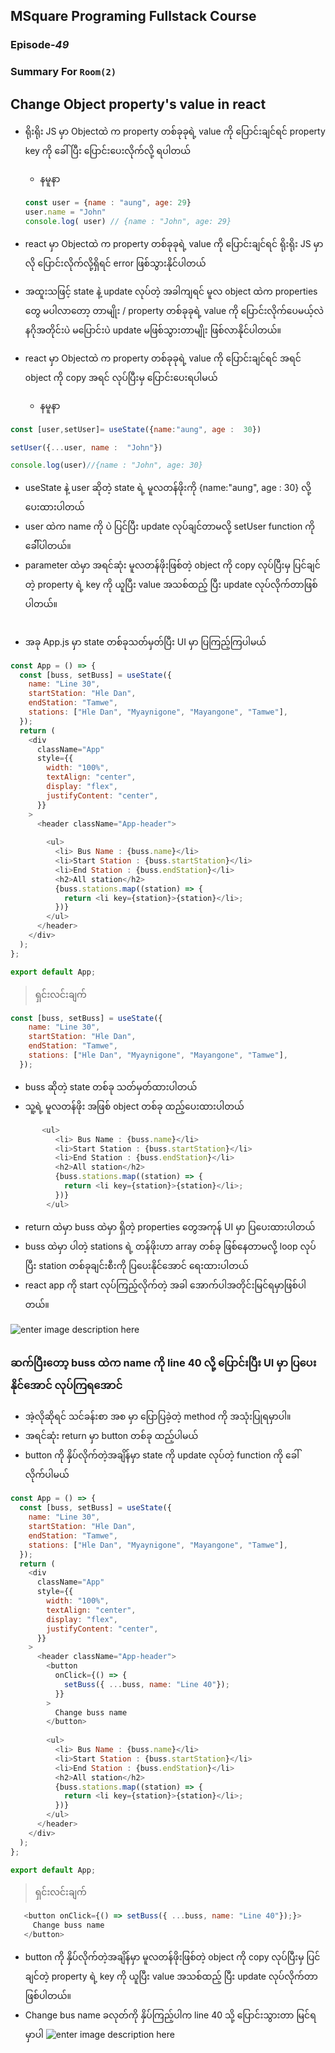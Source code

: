 ﻿## MSquare Programing Fullstack Course
### Episode-*49* 
### Summary For `Room(2)`
## Change Object property's value in react

- ရိုးရိုး JS မှာ Objectထဲ က property တစ်ခုခုရဲ့ value ကို ပြောင်းချင်ရင် property key ကို ‌ခေါ်ပြီး ပြောင်းပေးလိုက်လို့ ရပါတယ်
   - နမူနာ
   ```js
   const user = {name : "aung", age: 29}
   user.name = "John"
   console.log( user) // {name : "John", age: 29}
   ```

- react မှာ Objectထဲ က property တစ်ခုခုရဲ့ value ကို ပြောင်းချင်ရင် ရိုးရိုး JS မှာလို ပြောင်းလိုက်လို့ရှိရင် error ဖြစ်သွားနိုင်ပါတယ်
- အထူးသဖြင့် state နဲ့ update လုပ်တဲ့ အခါကျရင် မူလ object ထဲက properties တွေ မပါလာတော့ တာမျိုး / property တစ်ခုခုရဲ့ value ကို ပြောင်းလိုက်ပေမယ့်လဲ နဂိုအတိုင်းပဲ မပြောင်းပဲ update မဖြစ်သွားတာမျိုး ဖြစ်လာနိုင်ပါတယ်။
- react မှာ Objectထဲ က property တစ်ခုခုရဲ့ value ကို ပြောင်းချင်ရင် အရင် object ကို copy အရင် လုပ်ပြီးမှ ပြောင်းပေးရပါမယ်
   - နမူနာ
 ```js
const [user,setUser]= useState({name:"aung", age :  30})

setUser({...user, name :  "John"})

console.log(user)//{name : "John", age: 30}
```
- useState နဲ့ user ဆိုတဲ့ state ရဲ့ မူလတန်ဖိုးကို {name:"aung", age :  30} လို့ ပေးထားပါတယ်
- user ထဲက name ကို ပဲ ပြင်ပြီး update လုပ်ချင်တာမလို့ setUser function ကို ခေါ််ပါတယ်။
- parameter  ထဲမှာ အရင်ဆုံး မူလတန်ဖိုးဖြစ်တဲ့ object ကို copy လုပ်ပြီးမှ ပြင်ချင်တဲ့ property ရဲ့ key ကို ယူပြီး value အသစ်ထည့် ပြီး update လုပ်လိုက်တာဖြစ်ပါတယ်။
##
- အခု App.js မှာ state တစ်ခုသတ်မှတ်ပြီး UI မှာ ပြကြည့်ကြပါမယ်
```js
const App = () => {
  const [buss, setBuss] = useState({
    name: "Line 30",
    startStation: "Hle Dan",
    endStation: "Tamwe",
    stations: ["Hle Dan", "Myaynigone", "Mayangone", "Tamwe"],
  });
  return (
    <div
      className="App"
      style={{
        width: "100%",
        textAlign: "center",
        display: "flex",
        justifyContent: "center",
      }}
    >
      <header className="App-header">
        
        <ul>
          <li> Bus Name : {buss.name}</li>
          <li>Start Station : {buss.startStation}</li>
          <li>End Station : {buss.endStation}</li>
          <h2>All station</h2>
          {buss.stations.map((station) => {
            return <li key={station}>{station}</li>;
          })}
        </ul>
      </header>
    </div>
  );
};

export default App;

```

> ရှင်းလင်းချက်

```js
const [buss, setBuss] = useState({
    name: "Line 30",
    startStation: "Hle Dan",
    endStation: "Tamwe",
    stations: ["Hle Dan", "Myaynigone", "Mayangone", "Tamwe"],
  });
```
- buss ဆိုတဲ့ state တစ်ခု သတ်မှတ်ထားပါတယ်
- သူ့ရဲ့ မူလတန်ဖိုး အဖြစ် object တစ်ခု ထည့်ပေးထားပါတယ်
```js
       <ul>
          <li> Bus Name : {buss.name}</li>
          <li>Start Station : {buss.startStation}</li>
          <li>End Station : {buss.endStation}</li>
          <h2>All station</h2>
          {buss.stations.map((station) => {
            return <li key={station}>{station}</li>;
          })}
        </ul>
```
- return ထဲမှာ buss ထဲမှာ ရှိတဲ့ properties တွေအကုန် UI မှာ ပြပေးထားပါတယ်
- buss ထဲမှာ ပါတဲ့ stations ရဲ့ တန်ဖိုးဟာ array တစ်ခု ဖြစ်နေတာမလို့ loop လုပ်ပြီး station တစ်ခုချင်းစီးကို ပြပေးနိုင်အောင် ရေးထားပါတယ်
- react app ကို start လုပ်ကြည့်လိုက်တဲ့ အခါ အောက်ပါအတိုင်းမြင်ရမှာဖြစ်ပါတယ်။

![enter image description here](https://raw.githubusercontent.com/Aungmyanmar32/msquare-m4/main/Screenshot%202023-03-30%20114117.png)
##

### ဆက်ပြီးတော့ buss ထဲက name ကို line 40 လို့ ပြောင်းပြီး UI မှာ ပြပေးနိုင်အောင် လုပ်ကြရအောင်
- အဲ့လိုဆိုရင် သင်ခန်းစာ အစ မှာ ပြောပြခဲ့တဲ့ method ကို အသုံးပြုရမှာပါ။
- အရင်ဆုံး return မှာ button တစ်ခု ထည့်ပါမယ်
- button ကို နှိပ်လိုက်တဲ့အချိန်မှာ state ကို update လုပ်တဲ့ function ကို ခေါ်လိုက်ပါမယ်
```js
const App = () => {
  const [buss, setBuss] = useState({
    name: "Line 30",
    startStation: "Hle Dan",
    endStation: "Tamwe",
    stations: ["Hle Dan", "Myaynigone", "Mayangone", "Tamwe"],
  });
  return (
    <div
      className="App"
      style={{
        width: "100%",
        textAlign: "center",
        display: "flex",
        justifyContent: "center",
      }}
    >
      <header className="App-header">
        <button
          onClick={() => {
            setBuss({ ...buss, name: "Line 40"});
          }}
        >
          Change buss name
        </button>
    
        <ul>
          <li> Bus Name : {buss.name}</li>
          <li>Start Station : {buss.startStation}</li>
          <li>End Station : {buss.endStation}</li>
          <h2>All station</h2>
          {buss.stations.map((station) => {
            return <li key={station}>{station}</li>;
          })}
        </ul>
      </header>
    </div>
  );
};

export default App;
```

> ရှင်းလင်းချက်

```js
   <button onClick={() => setBuss({ ...buss, name: "Line 40"});}>
     Change buss name
   </button>
```
- button ကို နှိပ်လိုက်တဲ့အချိန်မှာ မူလတန်ဖိုးဖြစ်တဲ့ object ကို copy လုပ်ပြီးမှ ပြင်ချင်တဲ့ property ရဲ့ key ကို ယူပြီး value အသစ်ထည့် ပြီး update လုပ်လိုက်တာဖြစ်ပါတယ်။
- Change bus name ခလုတ်ကို နှိပ်ကြည့်ပါက line 40 သို့ ပြောင်းသွားတာ မြင်ရမှာပါ
![enter image description here](https://raw.githubusercontent.com/Aungmyanmar32/msquare-m4/main/Screenshot%202023-03-30%20141232.png)
